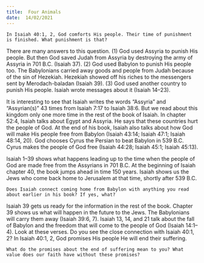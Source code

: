 ```yaml
---
title:  Four Animals 
date:  14/02/2021
---
```


`In Isaiah 40:1, 2, God comforts His people. Their time of punishment is finished. What punishment is that?`

There are many answers to this question. (1) God used Assyria to punish His people. But then God saved Judah from Assyria by destroying the army of Assyria in 701 B.C. (Isaiah 37). (2) God used Babylon to punish His people too. The Babylonians carried away goods and people from Judah because of the sin of Hezekiah. Hezekiah showed off his riches to the messengers sent by Merodach-baladan (Isaiah 39). (3) God used another country to punish His people. Isaiah wrote messages about it (Isaiah 14–23).

It is interesting to see that Isaiah writes the words “Assyria” and “Assyrian(s)” 43 times from Isaiah 7:17 to Isaiah 38:6. But we read about this kingdom only one more time in the rest of the book of Isaiah. In chapter 52:4, Isaiah talks about Egypt and Assyria. He says that these countries hurt the people of God. At the end of his book, Isaiah also talks about how God will make His people free from Babylon (Isaiah 43:14; Isaiah 47:1; Isaiah 48:14, 20). God chooses Cyrus the Persian to beat Babylon in 539 B.C. Cyrus makes the people of God free (Isaiah 44:28; Isaiah 45:1; Isaiah 45:13).

Isaiah 1–39 shows what happens leading up to the time when the people of God are made free from the Assyrians in 701 B.C. At the beginning of Isaiah chapter 40, the book jumps ahead in time 150 years. Isaiah shows us the Jews who come back home to Jerusalem at that time, shortly after 539 B.C.

`Does Isaiah connect coming home from Babylon with anything you read about earlier in his book? If yes, what?`

Isaiah 39 gets us ready for the information in the rest of the book. Chapter 39 shows us what will happen in the future to the Jews. The Babylonians will carry them away (Isaiah 39:6, 7). Isaiah 13, 14, and 21 talk about the fall of Babylon and the freedom that will come to the people of God (Isaiah 14:1–4). Look at these verses. Do you see the close connection with Isaiah 40:1, 2? In Isaiah 40:1, 2, God promises His people He will end their suffering.

`What do the promises about the end of suffering mean to you? What value does our faith have without these promises?`